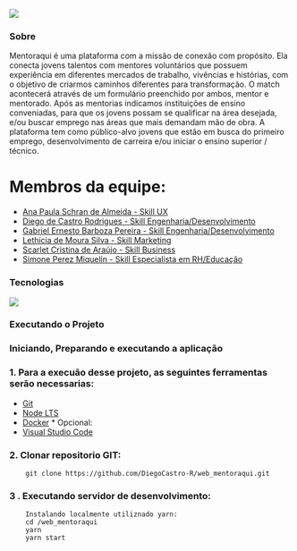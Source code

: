  ![](https://boring-franklin-762cbf.netlify.app/static/media/logoUPsf.3e2f02d9.png)
### Sobre

Mentoraqui é uma plataforma com a  missão de conexão com propósito. Ela conecta  jovens talentos com mentores voluntários que possuem experiência em diferentes mercados de trabalho, vivências e histórias, com o objetivo de criarmos caminhos diferentes para transformação. O match acontecerá através de um formulário preenchido por ambos, mentor e mentorado. Após as mentorias indicamos instituições de ensino conveniadas, para que os jovens possam se qualificar na área desejada, e/ou buscar emprego nas áreas que mais demandam mão de obra. A plataforma tem como público-alvo jovens que estão em busca do primeiro emprego, desenvolvimento de carreira e/ou iniciar o ensino superior / técnico.

# Membros da equipe: 
- [Ana Paula Schran de Almeida - Skill UX](https://www.linkedin.com/in/anaschran/)
- [Diego de Castro Rodrigues - Skill Engenharia/Desenvolvimento](https://www.linkedin.com/in/diegocastro-r/)
- [Gabriel Ernesto Barboza Pereira - Skill Engenharia/Desenvolvimento](https://www.linkedin.com/in/gabriel-ernesto-barboza-pereira-6933621a2/) 
- [Lethicia de Moura Silva - Skill Marketing](https://www.linkedin.com/in/lethicia-moura-307183ba/)
- [Scarlet Cristina de Araújo - Skill Business](https://www.linkedin.com/in/scarlet-ara%C3%BAjo-61160852/)
- [Simone Perez Miquelin - Skill Especialista em RH/Educação](https://www.linkedin.com/in/simone-miquelin/)

### Tecnologias
![](https://miro.medium.com/max/1024/1*Ukhx76VQ8E6JXEW7xfIzSA.png)
### Executando o Projeto
### Iniciando, Preparando e executando a aplicação
### 1. Para a execuão desse projeto, as seguintes ferramentas serão necessarias:

   - [Git](https://git-scm.com/downloads)
   - [Node LTS](https://nodejs.org/dist/v12.16.2/node-v12.16.2-x64.msi)
   - [Docker](https://www.docker.com/)
    * Opcional:
   - [Visual Studio Code](https://code.visualstudio.com/)

   ### 2. Clonar repositorio GIT: 
        git clone https://github.com/DiegoCastro-R/web_mentoraqui.git
   ### 3 . Executando servidor de desenvolvimento:
        Instalando localmente utiliznado yarn:
        cd /web_mentoraqui
        yarn
        yarn start
